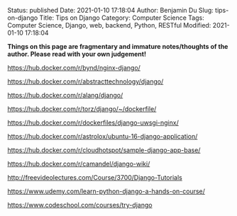 Status: published
Date: 2021-01-10 17:18:04
Author: Benjamin Du
Slug: tips-on-django
Title: Tips on Django
Category: Computer Science
Tags: Computer Science, Django, web, backend, Python, RESTful
Modified: 2021-01-10 17:18:04

**Things on this page are fragmentary and immature notes/thoughts of the author. Please read with your own judgement!**



https://hub.docker.com/r/bynd/nginx-django/

https://hub.docker.com/r/abstracttechnology/django/

https://hub.docker.com/r/alang/django/

https://hub.docker.com/r/torz/django/~/dockerfile/

https://hub.docker.com/r/dockerfiles/django-uwsgi-nginx/

https://hub.docker.com/r/astrolox/ubuntu-16-django-application/

https://hub.docker.com/r/cloudhotspot/sample-django-app-base/

https://hub.docker.com/r/camandel/django-wiki/

http://freevideolectures.com/Course/3700/Django-Tutorials

https://www.udemy.com/learn-python-django-a-hands-on-course/

https://www.codeschool.com/courses/try-django